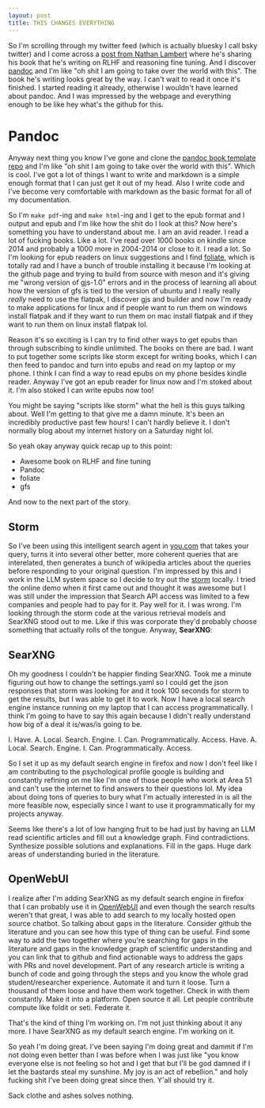 ```yaml
---
layout: post
title: THIS CHANGES EVERYTHING
---
```


So I'm scrolling through my twitter feed (which is actually bluesky I call bsky twitter) and I come across a [post from Nathan Lambert](https://bsky.app/profile/natolambert.bsky.social/post/3lh5jih226k2k) where he's sharing his book that he's writing on RLHF and reasoning fine tuning. And I discover [pandoc](https://pandoc.org/) and I'm like "oh shit I am going to take over the world with this". The book he's writing looks great by the way. I can't wait to read it once it's finished. I started reading it already, otherwise I wouldn't have learned about pandoc. And I was impressed by the webpage and everything enough to be like hey what's the github for this.

# Pandoc

Anyway next thing you know I've gone and clone the [pandoc book template repo](https://github.com/wikiti/pandoc-book-template) and I'm like "oh shit I am going to take over the world with this". Which is cool. I've got a lot of things I want to write and markdown is a simple enough format that I can just get it out of my head. Also I write code and I've become very comfortable with markdown as the basic format for all of my documentation.


So I'm `make pdf`-ing and `make html`-ing and I get to the epub format and I output and epub and I'm like how the shit do I look at this? Now here's something you have to understand about me. I am an avid reader. I read a lot of fucking books. Like a lot. I've read over 1000 books on kindle since 2014 and probably a 1000 more in 2004-2014 or close to it. I read a lot. So I'm looking for epub readers on linux suggestions and I find [foliate](https://github.com/johnfactotum/foliate), which is totally rad and I have a bunch of trouble installing it because I'm looking at the github page and trying to build from source with meson and it's giving me "wrong version of gjs-1.0" errors and in the process of learning all about how the version of gfs is tied to the version of ubuntu and I really really *really* need to use the flatpak, I discover gjs and builder and now I'm ready to make applications for linux and if people want to run them on windows install flatpak and if they want to run them on mac install flatpak and if they want to run them on linux install flatpak lol. 

Reason it's so exciting is I can try to find other ways to get epubs than through subscribing to kindle unlimited. The books on there are bad. I want to put together some scripts like storm except for writing books, which I can then feed to pandoc and turn into epubs and read on my laptop or my phone. I think I can find a way to read epubs on my phone besides kindle reader. Anyway I've got an epub reader for linux now and I'm stoked about it. I'm also stoked I can write epubs now too!

You might be saying "scripts like storm" what the hell is this guys talking about. Well I'm getting to that give me a damn minute. It's been an incredibly productive past few hours! I can't hardly believe it. I don't normally blog about my internet history on a Saturday night lol.

So yeah okay anyway quick recap up to this point:
- Awesome book on RLHF and fine tuning
- Pandoc
- foliate
- gfs

And now to the next part of the story.

## Storm
So I've been using this intelligent search agent in [you.com](http://you.com) that takes your query, turns it into several other better, more coherent queries that are interelated, then generates a bunch of wikipedia articles about the queries before responding to your original question. I'm impressed by this and I work in the LLM system space so I decide to try out the [storm](https://github.com/stanford-oval/storm) locally. I tried the online demo when it first came out and thought it was awesome but I was still under the impression that Search API access was limited to a few companies and people had to pay for it. Pay well for it. I was wrong. I'm looking through the storm code at the various retrieval models and SearXNG stood out to me. Like if this was corporate they'd probably choose something that actually rolls of the tongue. Anyway, **SearXNG**:

## SearXNG

Oh my goodness I couldn't be happier finding SearXNG. Took me a minute figuring out how to change the settings.yaml so I could get the json responses that storm was looking for and it took 100 seconds for storm to get the results, but I was able to get it to work. Now I have a local search engine instance running on my laptop that I can access programmatically. I think I'm going to have to say this again because I didn't really understand how big of a deal it is/was/is going to be.

I. Have. A. Local. Search. Engine. I. Can. Programmatically. Access.
Have.
A.
Local.
Search.
Engine.
I.
Can.
Programmatically.
Access.

So I set it up as my default search engine in firefox and now I don't feel like I am contributing to the psychological profile google is building and constantly refining on me like I'm one of those people who work at Area 51 and can't use the internet to find answers to their questions lol. My idea about doing tons of queries to bury what I'm actually interested in is all the more feasible now, especially since I want to use it programmatically for my projects anyway.

Seems like there's a lot of low hanging fruit to be had just by having an LLM read scientific articles and fill out a knowledge graph. Find contradictions. Synthesize possible solutions and explanations. Fill in the gaps. Huge dark areas of understanding buried in the literature.

## OpenWebUI
I realize after I'm adding SearXNG as my default search engine in firefox that I can probably use it in [OpenWebUI](https://openwebui.com/) and even though the search results weren't that great, I was able to add search to my locally hosted open source chatbot. So talking about gaps in the literature. Consider github the literature and you can see how this type of thing can be useful. Find some way to add the two together where you're searching for gaps in the literature and gaps in the knowledge graph of scientific understanding and you can link that to github and find actionable ways to address the gaps with PRs and novel development. Part of any research article is writing a bunch of code and going through the steps and you know the whole grad student/researcher experience. Automate it and turn it loose. Turn a thousand of them loose and have them work together. Check in with them constantly. Make it into a platform. Open source it all. Let people contribute compute like foldit or seti. Federate it.

That's the kind of thing I'm working on. I'm not just thinking about it any more. I have SearXNG as my default search engine. I'm working on it.

So yeah I'm doing great. I've been saying I'm doing great and dammit if I'm not doing even better than I was before when I was just like "you know everyone else is not feeling so hot and I get that but I'll be god damned if I let the bastards steal my sunshine. My joy is an act of rebellion." and holy fucking shit I've been doing great since then. Y'all should try it.

Sack clothe and ashes solves nothing.

